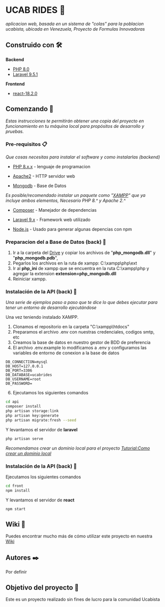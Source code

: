 
# UCAB RIDES 🚗
  _aplicacion web, basada en un sistema de "colas" para la poblacion ucabista, ubicada en Venezuela, Proyecto de Formulas Innovadoras_
## Construido con 🛠️
  **Backend**
* [PHP 8.0](https://www.php.net/downloads.php)
* [Laravel 9.5.1](https://laravel.com/docs/9.x)

**Frontend**
* [react-18.2.0](https://es.reactjs.org/)

## Comenzando 🚀

  
_Estas instrucciones te permitirán obtener una copia del proyecto en funcionamiento en tu máquina local para propósitos de desarrollo y pruebas._

  

### Pre-requisitos 📋

  

_Que cosas necesitas para instalar el software y como instalarlas (backend)_ 

* [PHP 8.x.x](https://www.php.net/downloads.php) - lenguaje de programacion

* [Apache2](https://httpd.apache.org/download.cgi) - HTTP servidor web
* [Mongodb](https://www.mongodb.com/) - Base de Datos

_Es posible/recomendado instalar un paquete como "[XAMPP](https://www.apachefriends.org/es/index.html)" que ya incluye ambos elementos, Necesario PHP 8.^ y Apache 2.^_

  

* [Composer](https://getcomposer.org/) - Manejador de dependencias

* [Laravel 9.x](https://laravel.com/docs/9.x) - Framework web utilizado

  
* [Node.js](https://nodejs.org/es/) - Usado para generar algunas depencias con npm
### Preparacion del a Base de Datos (back) 🔧
1. Ir a la carpeta del [Drive](https://drive.google.com/drive/folders/1J8FqD1h-fkRdf3w8orDQRqO6pWsz0vmx?usp=sharing) y copiar los archivos de "**php_mongodb.dll**" y "**php_mongodb.pdb**", 
2. Pegarlos los archivos en la ruta de xampp: C:\xampp\php\ext
3. Ir al **php_ini** de xampp que se encuentra en la ruta C:\xampp\php y agregar la extension **extension=php_mongodb.dll**
4. Reiniciar xampp.
### Instalación de la API (back) 🔧

  _Una serie de ejemplos paso a paso que te dice lo que debes ejecutar para tener un entorno de desarrollo ejecutándose_

Una vez teniendo instalado XAMPP.

  1. Clonamos el repositorio en la carpeta "C:\xampp\htdocs"
2. Preparamos el archivo .env con nuestras credenciales, codigos smtp, etc
3. Creamos la base de datos en nuestro gestor de BDD de preferencia
4. El archivo .env.example lo modificamos a .env y  configuramos las variables de entorno de conexion a la base de datos
```
DB_CONNECTION=mysql
DB_HOST=127.0.0.1
DB_PORT=3306
DB_DATABASE=ucabrides
DB_USERNAME=root
DB_PASSWORD=
```
6. Ejecutamos los siguientes comandos

```bash
cd api
composer install
php artisan storage:link
php artisan key:generate
php artisan migrate:fresh --seed
```
Y levantamos el servidor de **laravel**
```bash
php artisan serve
```
_Recomendamos crear un dominio local para el proyecto [Tutorial:Como crear un dominio local](https://www.youtube.com/watch?v=HzygRlPmYQc)_

  
### Instalación de la API (back) 🔧
Ejecutamos los siguientes comandos
```bash
cd front
npm install 
```
Y levantamos el servidor de **react**
```bash
npm start
```

## Wiki 📖

Puedes encontrar mucho más de cómo utilizar este proyecto en nuestra [Wiki](https://github.com/Wladi1000/FormularInnovadoras)
 

## Autores ✒️

 Por definir
  


## Objetivo del proyecto 📄

Este es un proyecto realizado sin fines de lucro para la comunidad Ucabista
